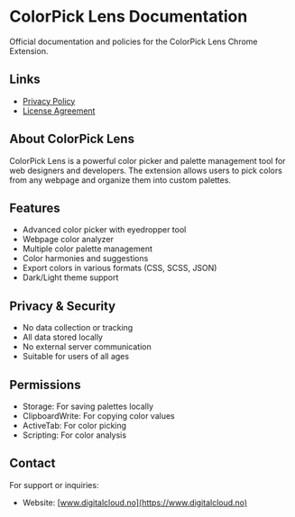 # ColorPick Lens Documentation

Official documentation and policies for the ColorPick Lens Chrome Extension.

## Links
- [Privacy Policy](https://yourusername.github.io/colorpick-lens-docs/docs/privacy.html)
- [License Agreement](https://yourusername.github.io/colorpick-lens-docs/docs/EULA.html)

## About ColorPick Lens
ColorPick Lens is a powerful color picker and palette management tool for web designers and developers. The extension allows users to pick colors from any webpage and organize them into custom palettes.

## Features
- Advanced color picker with eyedropper tool
- Webpage color analyzer
- Multiple color palette management
- Color harmonies and suggestions
- Export colors in various formats (CSS, SCSS, JSON)
- Dark/Light theme support

## Privacy & Security
- No data collection or tracking
- All data stored locally
- No external server communication
- Suitable for users of all ages

## Permissions
- Storage: For saving palettes locally
- ClipboardWrite: For copying color values
- ActiveTab: For color picking
- Scripting: For color analysis

## Contact
For support or inquiries:
- Website: [www.digitalcloud.no](https://www.digitalcloud.no)
